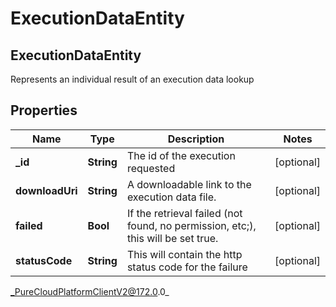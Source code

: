 # ExecutionDataEntity

## ExecutionDataEntity
Represents an individual result of an execution data lookup

## Properties

|Name | Type | Description | Notes|
|------------ | ------------- | ------------- | -------------|
| **_id** | **String** | The id of the execution requested | [optional] |
| **downloadUri** | **String** | A downloadable link to the execution data file. | [optional] |
| **failed** | **Bool** | If the retrieval failed (not found, no permission, etc;), this will be set true. | [optional] |
| **statusCode** | **String** | This will contain the http status code for the failure | [optional] |



_PureCloudPlatformClientV2@172.0.0_
